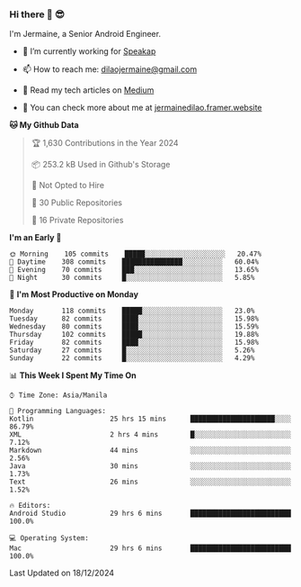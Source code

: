 ### Hi there 👋 😎
I'm Jermaine, a Senior Android Engineer.

- 🔭 I’m currently working for [Speakap](https://www.speakap.com/)

- 📫 How to reach me: dilaojermaine@gmail.com

- 📖 Read my tech articles on [Medium](https://jermainedilao.medium.com/)

- 👀 You can check more about me at [jermainedilao.framer.website](https://jermainedilao.framer.website)

<!--
**jermainedilao/jermainedilao** is a ✨ _special_ ✨ repository because its `README.md` (this file) appears on your GitHub profile.

Here are some ideas to get you started:

- 🔭 I’m currently working on ...
- 🌱 I’m currently learning ...
- 👯 I’m looking to collaborate on ...
- 🤔 I’m looking for help with ...
- 💬 Ask me about ...
- 📫 How to reach me: ...
- 😄 Pronouns: ...
- ⚡ Fun fact: ...
-->

<!--START_SECTION:waka-->
**🐱 My Github Data** 

> 🏆 1,630 Contributions in the Year 2024
 > 
> 📦 253.2 kB Used in Github's Storage 
 > 
> 🚫 Not Opted to Hire
 > 
> 📜 30 Public Repositories 
 > 
> 🔑 16 Private Repositories  
 > 
**I'm an Early 🐤** 

```text
🌞 Morning    105 commits    █████░░░░░░░░░░░░░░░░░░░░   20.47% 
🌆 Daytime    308 commits    ███████████████░░░░░░░░░░   60.04% 
🌃 Evening    70 commits     ███░░░░░░░░░░░░░░░░░░░░░░   13.65% 
🌙 Night      30 commits     █░░░░░░░░░░░░░░░░░░░░░░░░   5.85%

```
📅 **I'm Most Productive on Monday** 

```text
Monday       118 commits    █████░░░░░░░░░░░░░░░░░░░░   23.0% 
Tuesday      82 commits     ████░░░░░░░░░░░░░░░░░░░░░   15.98% 
Wednesday    80 commits     ████░░░░░░░░░░░░░░░░░░░░░   15.59% 
Thursday     102 commits    █████░░░░░░░░░░░░░░░░░░░░   19.88% 
Friday       82 commits     ████░░░░░░░░░░░░░░░░░░░░░   15.98% 
Saturday     27 commits     █░░░░░░░░░░░░░░░░░░░░░░░░   5.26% 
Sunday       22 commits     █░░░░░░░░░░░░░░░░░░░░░░░░   4.29%

```


📊 **This Week I Spent My Time On** 

```text
⌚︎ Time Zone: Asia/Manila

💬 Programming Languages: 
Kotlin                   25 hrs 15 mins      █████████████████████░░░░   86.79% 
XML                      2 hrs 4 mins        █░░░░░░░░░░░░░░░░░░░░░░░░   7.12% 
Markdown                 44 mins             ░░░░░░░░░░░░░░░░░░░░░░░░░   2.56% 
Java                     30 mins             ░░░░░░░░░░░░░░░░░░░░░░░░░   1.73% 
Text                     26 mins             ░░░░░░░░░░░░░░░░░░░░░░░░░   1.52%

🔥 Editors: 
Android Studio           29 hrs 6 mins       █████████████████████████   100.0%

💻 Operating System: 
Mac                      29 hrs 6 mins       █████████████████████████   100.0%

```


 Last Updated on 18/12/2024
<!--END_SECTION:waka-->
